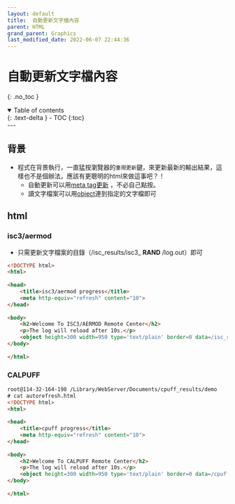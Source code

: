 ```yaml
---
layout: default
title:  自動更新文字檔內容
parent: HTML
grand_parent: Graphics
last_modified_date: 2022-06-07 22:44:36
---
```


# 自動更新文字檔內容

{: .no_toc }

<details open markdown="block">
  <summary>
    Table of contents
  </summary>
  {: .text-delta }
- TOC
{:toc}
</details>
---

## 背景
- 程式在背景執行，一直猛按瀏覽器的`重現更新`鍵，來更新最新的輸出結果，這樣也不是個辦法，應該有更聰明的html來做這事吧？！
  - 自動更新可以用[meta tag更新](https://stackoverflow.com/questions/8711888/auto-refresh-code-in-html-using-meta-tags) ，不必自己點按。
  - 讀文字檔案可以用[object](https://developer.mozilla.org/en-US/docs/Web/HTML/Element/object)連到指定的文字檔即可

## html
### isc3/aermod

- 只需更新文字檔案的目錄（/isc_results/isc3_ **RAND** /log.out）即可

```html
<!DOCTYPE html>
<html>
  
<head>
    <title>isc3/aermod progress</title>
    <meta http-equiv="refresh" content="10">
</head>
  
<body>
    <h2>Welcome To ISC3/AERMOD Remote Center</h2>
    <p>The log will reload after 10s.</p>
    <object height=300 width=950 type='text/plain' border=0 data=/isc_results/isc3_RAND/log.out></object>
</body>
  
</html>
```

### CALPUFF

```html
root@114-32-164-198 /Library/WebServer/Documents/cpuff_results/demo
# cat autorefresh.html 
<!DOCTYPE html>
<html>
  
<head>
    <title>cpuff progress</title>
    <meta http-equiv="refresh" content="10">
</head>
  
<body>
    <h2>Welcome To CALPUFF Remote Center</h2>
    <p>The log will reload after 10s.</p>
    <object height=300 width=950 type='text/plain' border=0 data=/cpuff_results/cpuf_RAND/cpuff.out></object>
</body>
  
</html>
```

